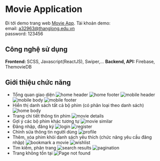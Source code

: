 # Movie Application

Đi tới demo trang web [Movie App](https://movieapp-afd282.netlify.app/).
Tài khoản demo: <br>
email: a32963@thanglong.edu.vn<br>
password: 123456<br>

## Công nghệ sử dụng

<strong>Frontend: </strong>
SCSS, Javascript(ReactJS), Swiper,...
<strong>Backend, API: </strong>
Firebase, ThemovieDB

## Giới thiệu chức năng

- Tổng quan giao diện
  ![home header](./intro_feature/home_header.jpeg "Home header")
  ![home footer](./intro_feature/home_footer.jpeg "Home footer")
  ![mobile header](./intro_feature/mobile_home_header.jpeg "Mobile Header")
  ![mobile body](./intro_feature/mobile_home_body.jpeg "Mobile Body")
  ![mobile footer](./intro_feature/mobile_mobile_footer.jpeg "Mobile Footer")
- Hiển thị danh sách tất cả bộ phim (có phân loại theo danh sách)
  ![home body](./intro_feature/home_body.jpeg "Home body")
- Trang chi tiết thông tin phim
  ![movie details](./intro_feature/movie_detail.jpeg "Movie details")
- Gợi ý các bộ phim khác tương tự
  ![movie similar](./intro_feature/movie_similar.jpeg "Movie similar")
- Đăng nhập, đăng ký
  ![login](./intro_feature/login.jpeg "Login")
  ![register](./intro_feature/register.jpeg "Register")
- Chỉnh sửa thông tin người dùng
  ![profile](./intro_feature/profile.jpeg "Profile")
- Thêm, xóa phim khỏi danh sách yêu thích (chức năng yêu cầu đăng nhập)
  ![bookmark a movie](./intro_feature/bookmark_movie.jpeg "Bookmark Movie")
  ![wishlist](./intro_feature/wishlist.jpeg "Wishlist")
- Tìm kiếm, phân trang
  ![search results](./intro_feature/search_results.jpeg "Search results")
  ![pagination](./intro_feature/pagination.jpeg "Pagination")
- Trang không tồn tại
  ![Page not found](./intro_feature/page_not_found.jpeg "Page not found")
